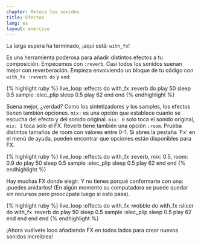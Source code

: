 ```yaml
---
chapter: Retoca los sonidos
title: Efectos
lang: es
layout: exercise
---
```


La larga espera ha terminado, ¡aquí está: `with_fx`! 

Es una herramienta poderosa para añadir distintos efectos a tu composición. Empecemos con `:reverb`. Casi todos los sonidos suenan mejor con reverberación. Empieza envolviendo un bloque de tu código con `with_fx :reverb do` y `end`:

{% highlight ruby %}
live_loop :effects do
  with_fx :reverb do
    play 50
    sleep 0.5
    sample :elec_plip
    sleep 0.5
    play 62
  end
end
{% endhighlight %}


Suena mejor, ¿verdad? Como los sintetizadores y los samples, los efectos tienen también opciones. `mix:` es una opción que establece cuanto se escucha del efecto y del sonido original. `mix: 0` solo toca el sonido original, `mix: 1` toca solo el FX. Reverb tiene también una opción `:room`. Prueba distintos tamaños de room con valores entre 0-1. Si abres la pestaña 'Fx' en el menú de ayuda, pueden encontrar que opciones están disponibles para FX.

{% highlight ruby %}
live_loop :effects do
  with_fx :reverb, mix: 0.5, room: 0.9 do
    play 50
    sleep 0.5
    sample :elec_plip
    sleep 0.5
    play 62
  end
end
{% endhighlight %}

Hay muchas FX donde elegir. Y no tienes porqué conformarte con una: ¡puedes anidarlos! (En algún momento su computadora se puede quedar sin recursos pero preocúpate luego si esto pasa).


{% highlight ruby %}
live_loop :effects do
  with_fx :wobble do
    with_fx :slicer do
      with_fx :reverb do
        play 50
        sleep 0.5
        sample :elec_plip
        sleep 0.5
        play 62
      end
    end
  end
end
{% endhighlight %}

¡Ahora vuélvete loco añadiendo FX en todos lados para crear nuevos sonidos increíbles!
